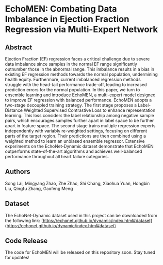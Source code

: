 # EchoMEN: Combating Data Imbalance in Ejection Fraction Regression via Multi-Expert Network

## Abstract
Ejection Fraction (EF) regression faces a critical challenge due to severe data imbalance since samples in the normal EF range significantly outnumber those in the abnormal range. This imbalance results in a bias in existing EF regression methods towards the normal population, undermining health equity. Furthermore, current imbalanced regression methods struggle with the head-tail performance trade-off, leading to increased prediction errors for the normal population. In this paper, we turn to ensemble learning and introduce EchoMEN, a multi-expert model designed to improve EF regression with balanced performance. EchoMEN adopts a two-stage decoupled training strategy. The first stage proposes a Label-Distance Weighted Supervised Contrastive Loss to enhance representation learning. This loss considers the label relationship among negative sample pairs, which encourages samples further apart in label space to be further apart in feature space. The second stage trains multiple regression experts independently with variably re-weighted settings, focusing on different parts of the target region. Their predictions are then combined using a weighted method to learn an unbiased ensemble regressor. Extensive experiments on the EchoNet-Dynamic dataset demonstrate that EchoMEN outperforms state-of-the-art algorithms and achieves well-balanced performance throughout all heart failure categories.

## Authors
Song Lai, Mingyang Zhao, Zhe Zhao, Shi Chang, Xiaohua Yuan, Hongbin Liu, Qingfu Zhang, Gaofeng Meng

## Dataset
The EchoNet-Dynamic dataset used in this project can be downloaded from the following link:
[https://echonet.github.io/dynamic/index.html#dataset](https://echonet.github.io/dynamic/index.html#dataset)

## Code Release
The code for EchoMEN will be released on this repository soon. Stay tuned for updates!